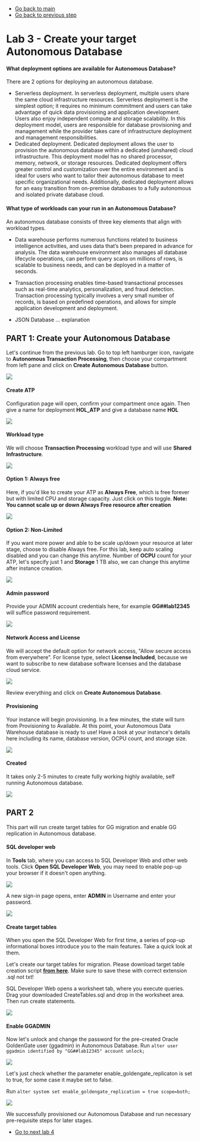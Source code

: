 - [Go back to main](README.md)
- [Go back to previous step](step2.md)

# Lab 3 - Create your target Autonomous Database

#### What deployment options are available for Autonomous Database?

There are 2 options for deploying an autonomous database.
- Serverless deployment. In serverless deployment, multiple users share the same cloud infrastructure resources. Serverless deployment is the simplest option; it requires no minimum commitment and users can take advantage of quick data provisioning and application development. Users also enjoy independent compute and storage scalability. In this deployment model, users are responsible for database provisioning and management while the provider takes care of infrastructure deployment and management responsibilities.
- Dedicated deployment. Dedicated deployment allows the user to provision the autonomous database within a dedicated (unshared) cloud infrastructure. This deployment model has no shared processor, memory, network, or storage resources. Dedicated deployment offers greater control and customization over the entire environment and is ideal for users who want to tailor their autonomous database to meet specific organizational needs. Additionally, dedicated deployment allows for an easy transition from on-premise databases to a fully autonomous and isolated private database cloud.

#### What type of workloads can your run in an Autonomous Database?

An autonomous database consists of three key elements that align with workload types.
- Data warehouse performs numerous functions related to business intelligence activities, and uses data that’s been prepared in advance for analysis. The data warehouse environment also manages all database lifecycle operations, can perform query scans on millions of rows, is scalable to business needs, and can be deployed in a matter of seconds.

- Transaction processing enables time-based transactional processes such as real-time analytics, personalization, and fraud detection. Transaction processing typically involves a very small number of records, is based on predefined operations, and allows for simple application development and deployment.

- JSON Database ... explanation 

## PART 1: Create your Autonomous Database

Let's continue from the previous lab. Go to top left hamburger icon, navigate to **Autonomous Transaction Processing**, then choose your compartment from left pane and click on **Create Autonomous Database** button.

![](./files/atp/autonomous_0.png)

#### Create ATP
Configuration page will open, confirm your compartment once again. Then give a name for deployment **HOL_ATP** and give a database name **HOL**

![](./files/atp/autonomous_1.png)

#### Workload type

We will choose **Transaction Processing** workload type and will use **Shared Infrastructure**.

![](./files/atp/autonomous_2.png)

#### Option 1: Always free
Here, if you'd like to create your ATP as **Always Free**, which is free forever but with limited CPU and storage capacity. Just click on this toggle. **Note: You cannot scale up or down Always Free resource after creation**

![](./files/atp/autonomous_3_1.png)

#### Option 2: Non-Limited
If you want more power and able to be scale up/down your resource at later stage, choose to disable Always free. For this lab, keep auto scaling disabled and you can change this anytime.
Number of **OCPU** count for your ATP, let's specify just 1 and **Storage** 1 TB also, we can change this anytime after instance creation.

![](./files/atp/autonomous_3_2.png)

#### Admin password
Provide your ADMIN account credentials here, for example **GG##lab12345** will suffice password requirement.

![](./files/atp/autonomous_4.png)

#### Network Access and License
We will accept the default option for network access, "Allow secure access from everywhere". For license type, select **License Included**, because we want to subscribe to new database software licenses and the database cloud service.

![](./files/atp/autonomous_5.png)

Review everything and click on **Create Autonomous Database**.

#### Provisioning
Your instance will begin provisioning. In a few minutes, the state will turn from Provisioning to Available. At this point, your Autonomous Data Warehouse database is ready to use! Have a look at your instance's details here including its name, database version, OCPU count, and storage size.

![](./files/atp/autonomous_6.png)

#### Created
It takes only 2-5 minutes to create fully working highly available, self running Autonomous database.

![](./files/atp/autonomous_7.png)

## PART 2
This part will run create target tables for GG migration and enable GG replication in Autonomous database.

#### SQL developer web 

In **Tools** tab, where you can access to SQL Developer Web and other web tools. Click **Open SQL Developer Web**, you may need to enable pop-up your browser if it doesn't open anything.

![](./files/atp/sql_dev_0.png)

A new sign-in page opens, enter **ADMIN** in Username and enter your password.

![](./files/atp/sql_dev_1.png)

#### Create target tables

When you open the SQL Developer Web for first time, a series of pop-up informational boxes introduce you to the main features. Take a quick look at them. 


Let's create our target tables for migration. Please download target table creation script **[from here](./files/atp/CreateTables.sql)**. Make sure to save these with correct extension .sql not txt!

SQL Developer Web opens a worksheet tab, where you execute queries. Drag your downloaded CreateTables.sql and drop in the worksheet area. Then run create statements.

![](./files/atp/sql_dev_2.png)

#### Enable GGADMIN 

Now let's unlock and change the password for the pre-created Oracle GoldenGate user (ggadmin) in Autonomous Database.
Run `alter user ggadmin identified by "GG##lab12345" account unlock;`

![](./files/atp/sql_dev_3.png)

Let's just check whether the parameter enable_goldengate_replicaton is set to true, for some case it maybe set to false.

Run `alter system set enable_goldengate_replication = true scope=both;`

![](./files/atp/sql_dev_4.png)

We successfully provisioned our Autonomous Database and run necessary pre-requisite steps for later stages.

- [Go to next lab 4](step4.md)
